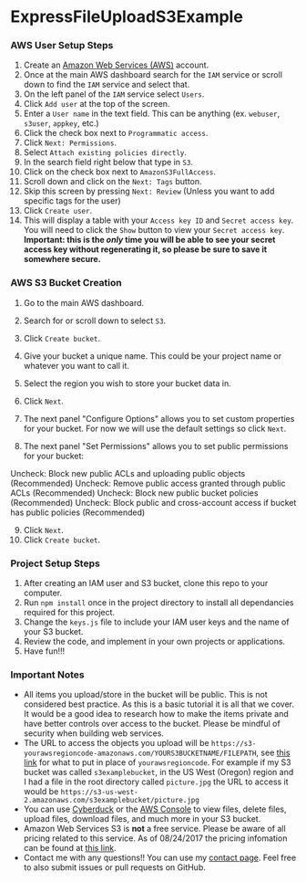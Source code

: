 # ExpressFileUploadS3Example


### AWS User Setup Steps

1.  Create an [Amazon Web Services (AWS)](https://aws.amazon.com) account.
2.  Once at the main AWS dashboard search for the `IAM` service or scroll down to find the `IAM` service and select that.
3.  On the left panel of the `IAM` service select `Users`.
4.  Click `Add user` at the top of the screen.
5.  Enter a `User name` in the text field. This can be anything (ex. `webuser`, `s3user`, `appkey`, etc.)
6.  Click the check box next to `Programmatic access`.
7.  Click `Next: Permissions`.
8.  Select `Attach existing policies directly`.
9.  In the search field right below that type in `S3`.
10. Click on the check box next to `AmazonS3FullAccess`.
11. Scroll down and click on the `Next: Tags` button.
12. Skip this screen by pressing `Next: Review` (Unless you want to add specific tags for the user)
13. Click `Create user`.
14. This will display a table with your `Access key ID` and `Secret access key`. You will need to click the `Show` button to view your `Secret access key`. **Important: this is the *only* time you will be able to see your secret access key without regenerating it, so please be sure to save it somewhere secure.**

### AWS S3 Bucket Creation

1.  Go to the main AWS dashboard.
2.  Search for or scroll down to select `S3`.
3.  Click `Create bucket`.
4.  Give your bucket a unique name. This could be your project name or whatever you want to call it.
5.  Select the region you wish to store your bucket data in.
6.  Click `Next`.
7.  The next panel "Configure Options" allows you to set custom properties for your bucket. For now we will use the default settings so click `Next`.

8. The next panel "Set Permissions" allows you to set public permissions for your bucket:  

Uncheck: Block new public ACLs and uploading public objects (Recommended) 
Uncheck: Remove public access granted through public ACLs (Recommended) 
Uncheck: Block new public bucket policies (Recommended) 
Uncheck: Block public and cross-account access if bucket has public policies (Recommended) 

9.  Click `Next`.
10. Click `Create bucket`.


### Project Setup Steps

1.  After creating an IAM user and S3 bucket, clone this repo to your computer.
2.  Run `npm install` once in the project directory to install all dependancies required for this project.
3.  Change the `keys.js` file to include your IAM user keys and the name of your S3 bucket.
4.  Review the code, and implement in your own projects or applications.
5.  Have fun!!!


### Important Notes

-   All items you upload/store in the bucket will be public. This is not considered best practice. As this is a basic tutorial it is all that we cover. It would be a good idea to research how to make the items private and have better controls over access to the bucket. Please be mindful of security when building web services.
-   The URL to access the objects you upload will be `https://s3-yourawsregioncode-amazonaws.com/YOURS3BUCKETNAME/FILEPATH`, see [this link](http://docs.aws.amazon.com/general/latest/gr/rande.html#s3_region) for what to put in place of `yourawsregioncode`. For example if my S3 bucket was called `s3examplebucket`, in the US West (Oregon) region and I had a file in the root directory called `picture.jpg` the URL to access it would be `https://s3-us-west-2.amazonaws.com/s3examplebucket/picture.jpg`
-   You can use [Cyberduck](https://cyberduck.io) or the [AWS Console](https://console.aws.amazon.com/console/home) to view  files, delete files, upload files, download files, and much more in your S3 bucket.
-   Amazon Web Services S3 is **not** a free service. Please be aware of all pricing related to this service. As of 08/24/2017 the pricing infomation can be found at [this link](https://aws.amazon.com/s3/pricing/).
-   Contact me with any questions!! You can use my [contact page](https://blog.charlie.fish/contact). Feel free to also submit issues or pull requests on GitHub.
